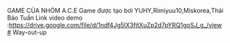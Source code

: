 GAME CỦA NHÓM A.C.E Game được tạo bơi YUHY,Rimiyuu10,Miskorea,Thái Bảo Tuấn Link video demo :https://drive.google.com/file/d/1ndf4Jg5IX3fjtXuZp2d7pYRQ1goSJ_g_/view# Way-out-up

